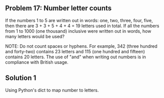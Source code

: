 ## Problem 17: Number letter counts

If the numbers 1 to 5 are written out in words: one, two, three, four, five,
then there are 3 + 3 + 5 + 4 + 4 = 19 letters used in total. If all the
numbers from 1 to 1000 (one thousand) inclusive were written out in words, how
many letters would be used?

NOTE: Do not count spaces or hyphens. For example, 342 (three hundred and
forty-two) contains 23 letters and 115 (one hundred and fifteen) contains 20
letters. The use of "and" when writing out numbers is in compliance with
British usage.

## Solution 1

Using Python's dict to map number to letters.
